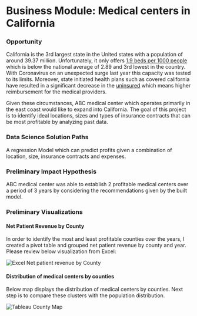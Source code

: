 # Business Module: Medical centers in California

### Opportunity
California is the 3rd largest state in the United states with a population of around 39.37 million. Unfortunately, it only offers [1.9 beds per 1000 people](https://www.kff.org/other/state-indicator/beds-by-ownership/?currentTimeframe=0&selectedDistributions=total&sortModel=%7B%22colId%22:%22Total%22,%22sort%22:%22asc%22%7D) which is below the national average of 2.89 and 3rd lowest in the country. With Coronavirus on an unexpected surge last year this capacity was tested to its limits. 
Moreover, state initiated health plans such as covered california have resulted in a significant decrease in the [uninsured](https://www.chcf.org/publication/how-many-your-area-are-covered-affordable-care-act/#:~:text=California%27s%20uninsured%20rate%20has%20fallen,has%20dropped%20by%203.7%20million) which means higher reimbursement for the medical providers. 

Given these circumstances, ABC medical center which operates primarily in the east coast would like to expand into California. The goal of this project is to identify ideal locations, sizes and types of insurance contracts that can be most profitable by analyzing past data.

### Data Science Solution Paths

A regression Model which can predict profits given a combination of location, size, insurance contracts and expenses.

### Preliminary Impact Hypothesis

ABC medical center was able to establish 2 profitable medical centers over a period of 3 years by considering the recommendations given by the built model.

### Preliminary Visualizations


#### Net Patient Revenue by County
In order to identify the most and least profitable counties over the years, I created a pivot table and grouped net patient revenue by county and year. Please review below visualization from Excel:

![Excel Net patient revenue by County](https://github.com/PrasunaM/Metis_Business/blob/8b9c5724ae4c9b18e96cbfd41694e047fc079445/Screen%20Shot%202021-05-25%20at%202.27.36%20PM.png)

#### Distribution of medical centers by counties 

Below map displays the distribution of medical centers by counties. Next step is to compare these clusters with the population distribution. 

![Tableau County Map](https://github.com/PrasunaM/Metis_Business/blob/0c01c8ada9d89197a2ea147bbc56951f3b67988e/Screen%20Shot%202021-05-25%20at%202.43.59%20PM.png)
 


